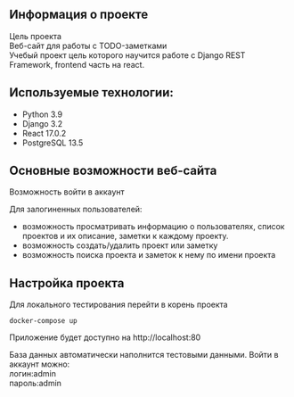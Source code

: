 ## Информация о проекте
Цель проекта  
Веб-сайт для работы с TODO-заметками  
Учебый проект цель которого научится работе с Django REST Framework,
frontend часть на react.


## Используемые технологии:
* Python 3.9
* Django 3.2
* React 17.0.2
* PostgreSQL 13.5

## Основные возможности веб-сайта
Возможность войти в аккаунт

Для залогиненных пользователей:
* возможность просматривать информацию о пользователях, список проектов и их описание,
заметки к каждому проекту.
* возможность создать/удалить проект или заметку
* возможность поиска проекта и заметок к нему по имени проекта
## Настройка проекта
Для локального тестирования  перейти в корень проекта

```
docker-compose up
```
Приложение будет доступно на http://localhost:80

База данных автоматически наполнится тестовыми данными. Войти в аккаунт можно:  
логин:admin  
пароль:admin